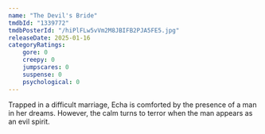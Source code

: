 ```yaml
---
name: "The Devil's Bride"
tmdbId: "1339772"
tmdbPosterId: "/hiPlFLw5vVm2M8JBIFB2PJA5FE5.jpg"
releaseDate: 2025-01-16
categoryRatings:
    gore: 0
    creepy: 0
    jumpscares: 0
    suspense: 0
    psychological: 0
---
```

Trapped in a difficult marriage, Echa is comforted by the presence of a man in her dreams. However, the calm turns to terror when the man appears as an evil spirit.
